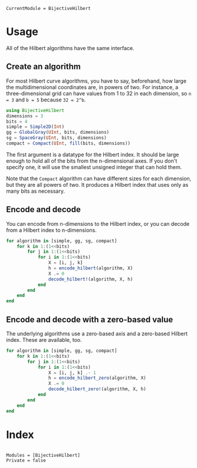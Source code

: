 ```@meta
CurrentModule = BijectiveHilbert
```

# Usage

All of the Hilbert algorithms have the same interface.

## Create an algorithm

For most Hilbert curve algorithms, you have to say, beforehand, how large the multidimensional coordinates are, in powers of two. For instance, a three-dimensional grid can have values from 1 to 32 in each dimension, so `n = 3` and `b = 5` because `32 = 2^b`.

```julia
using BijectiveHilbert
dimensions = 3
bits = 4
simple = Simple2D(Int)
gg = GlobalGray(UInt, bits, dimensions)
sg = SpaceGray(UInt, bits, dimensions)
compact = Compact(UInt, fill(bits, dimensions))
```

The first argument is a datatype for the Hilbert index. It should be large enough to hold all of the bits from the n-dimensional axes. If you don't specify one, it will use the smallest unsigned integer that can hold them.

Note that the `Compact` algorithm can have different sizes for each dimension, but they are all powers of two. It produces a Hilbert index that uses only as many bits as necessary.


## Encode and decode

You can encode from n-dimensions to the Hilbert index, or you can decode from a Hilbert index to n-dimensions.

```julia
for algorithm in [simple, gg, sg, compact]
    for k in 1:(1<<bits)
        for j in 1:(1<<bits)
            for i in 1:(1<<bits)
                X = [i, j, k]
                h = encode_hilbert(algorithm, X)
                X .= 0
                decode_hilbert!(algorithm, X, h)
            end
        end
    end
end
```

## Encode and decode with a zero-based value

The underlying algorithms use a zero-based axis and a zero-based Hilbert index. These are available, too.

```julia
for algorithm in [simple, gg, sg, compact]
    for k in 1:(1<<bits)
        for j in 1:(1<<bits)
            for i in 1:(1<<bits)
                X = [i, j, k] .- 1
                h = encode_hilbert_zero(algorithm, X)
                X .= 0
                decode_hilbert_zero!(algorithm, X, h)
            end
        end
    end
end
```


# Index
```@index
```

```@autodocs
Modules = [BijectiveHilbert]
Private = false
```
